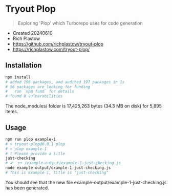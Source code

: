 # Tryout Plop

> Exploring 'Plop' which Turborepo uses for code generation

- Created 20240610
- Rich Plastow
- <https://github.com/richplastow/tryout-plop>
- <https://richplastow.com/tryout-plop/>

## Installation

```sh
npm install
# added 196 packages, and audited 197 packages in 1s
# 56 packages are looking for funding
#   run `npm fund` for details
# found 0 vulnerabilities
```

The node_modules/ folder is 17,425,263 bytes (34.3 MB on disk) for 5,895 items.

## Usage

```sh
npm run plop example-1
# > tryout-plop@0.0.1 plop
# > plop example-1
# ? Please provide a title
just-checking
# ✔  ++ /example-output/example-1-just-checking.js
node example-output/example-1-just-checking.js
# This is Example 1, title is "just-checking"
```

You should see that the new file example-output/example-1-just-checking.js has
been generated.
